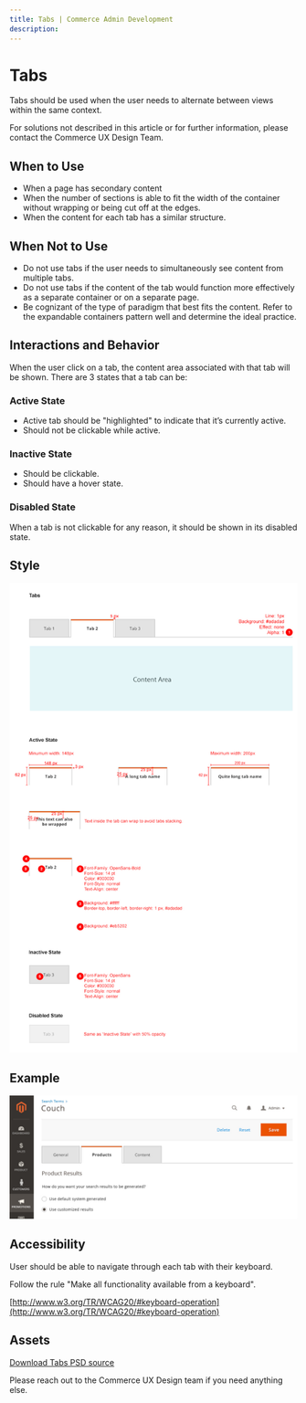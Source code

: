 ```yaml
---
title: Tabs | Commerce Admin Development
description: 
---
```


# Tabs

Tabs should be used when the user needs to alternate between views within the same context.

For solutions not described in this article or for further information, please contact the Commerce UX Design Team.

## When to Use

*  When a page has secondary content
*  When the number of sections is able to fit the width of the container without wrapping or being cut off at the edges.
*  When the content for each tab has a similar structure.

## When Not to Use

*  Do not use tabs if the user needs to simultaneously see content from multiple tabs.
*  Do not use tabs if the content of the tab would function more effectively as a separate container or on a separate page.
*  Be cognizant of the type of paradigm that best fits the content. Refer to the expandable containers pattern well and determine the ideal practice.

## Interactions and Behavior

When the user click on a tab, the content area associated with that tab will be shown. There are 3 states that a tab can be:

### Active State

*  Active tab should be "highlighted" to indicate that it’s currently active.
*  Should not be clickable while active.

### Inactive State

*  Should be clickable.
*  Should have a hover state.

### Disabled State

When a tab is not clickable for any reason, it should be shown in its disabled state.

## Style

![Style](../../_images/pattern-library/tabs.jpg)

## Example

![Example](../../_images/pattern-library/tabs-example.jpg)

## Accessibility

User should be able to navigate through each tab with their keyboard.

Follow the rule "Make all functionality available from a keyboard".

[http://www.w3.org/TR/WCAG20/#keyboard-operation](http://www.w3.org/TR/WCAG20/#keyboard-operation)

## Assets

[Download Tabs PSD source](https://devdocs.magento.com/download/magento-tabs.psd)

Please reach out to the Commerce UX Design team if you need anything else.
